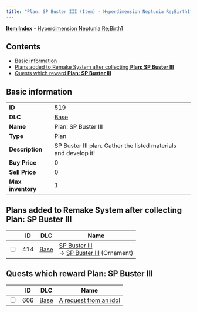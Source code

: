 ```yaml
---
title: "Plan: SP Buster III (Item) - Hyperdimension Neptunia Re;Birth1"
---
```


[**Item Index**](/neptunia/rb1/item/index.html) - [Hyperdimension Neptunia Re;Birth1](/neptunia/rb1)

## Contents

- [Basic information](#basic-information)
- [Plans added to Remake System after collecting **Plan: SP Buster III**](#plans-added-to-remake-system-after-collecting-plan-sp-buster-iii)
- [Quests which reward **Plan: SP Buster III**](#quests-which-reward-plan-sp-buster-iii)

## Basic information

|   |   |
| -- | -- |
| **ID** | 519 |
| **DLC** | [Base](/neptunia/rb1/dlc/1-base.html) |
| **Name** | Plan: SP Buster III |
| **Type** | Plan |
| **Description** | SP Buster III plan. Gather the listed materials and develop it! |
| **Buy Price** | 0 |
| **Sell Price** | 0 |
| **Max inventory** | 1 |

## Plans added to Remake System after collecting **Plan: SP Buster III**

|    | ID | DLC | Name |
| -- | -- | --- | ---- |
| <input type="checkbox" id="rb1-remake-1-414" class="trackbox" /> | 414 | [Base](/neptunia/rb1/dlc/1-base.html) | [SP Buster III](/neptunia/rb1/remake/1-414-sp-buster-iii.html)<br />→ [SP Buster III](/neptunia/rb1/item/1-2742-sp-buster-iii.html) (Ornament) |

## Quests which reward **Plan: SP Buster III**

|    | ID | DLC | Name |
| -- | -- | --- | ---- |
| <input type="checkbox" id="rb1-quest-1-606" class="trackbox" /> | 606 | [Base](/neptunia/rb1/dlc/1-base.html) | [A request from an idol](/neptunia/rb1/quest/1-606-a-request-from-an-idol.html) |